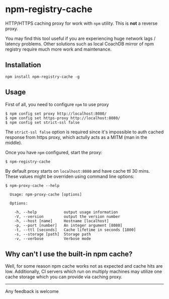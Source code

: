 
npm-registry-cache
========

HTTP/HTTPS caching proxy for work with `npm` utility. This is **not** a reverse proxy.

You may find this tool useful if you are experiencing huge network lags / latency
problems. Other solutions such as local CoachDB mirror of npm registry require much
more work and maintenance.


## Installation

    npm install npm-registry-cache -g


## Usage

First of all, you need to configure `npm` to use proxy

    $ npm config set proxy http://localhost:8080/
    $ npm config set https-proxy http://localhost:8080/
    $ npm config set strict-ssl false

The `strict-ssl false` option is required since it's impossible to auth cached response
from https proxy, which actully acts as a MITM (man in the middle).

Once you have `npm` configured, start the proxy:

    $ npm-registry-cache

By default proxy starts on `localhost:8080` and have cache ttl 30 mins. These values might be
overriden using command line options:

    $ npm-proxy-cache --help

      Usage: npm-proxy-cache [options]

      Options:

        -h, --help            output usage information
        -V, --version         output the version number
        -h, --host [name]     Hostname [localhost]
        -p, --port [number]   An integer argument [8080]
        -t, --ttl [seconds]   Cache lifetime in seconds [1800]
        -s, --storage [path]  Storage path
        -v, --verbose         Verbose mode


## Why can't I use the built-in npm cache?

Well, for some reason npm cache works not as expected and cache hits are low. Additionally,
CI servers which run on multiply machines may utilize one cache storage which you can provide
via caching proxy.


----

Any feedback is welcome
